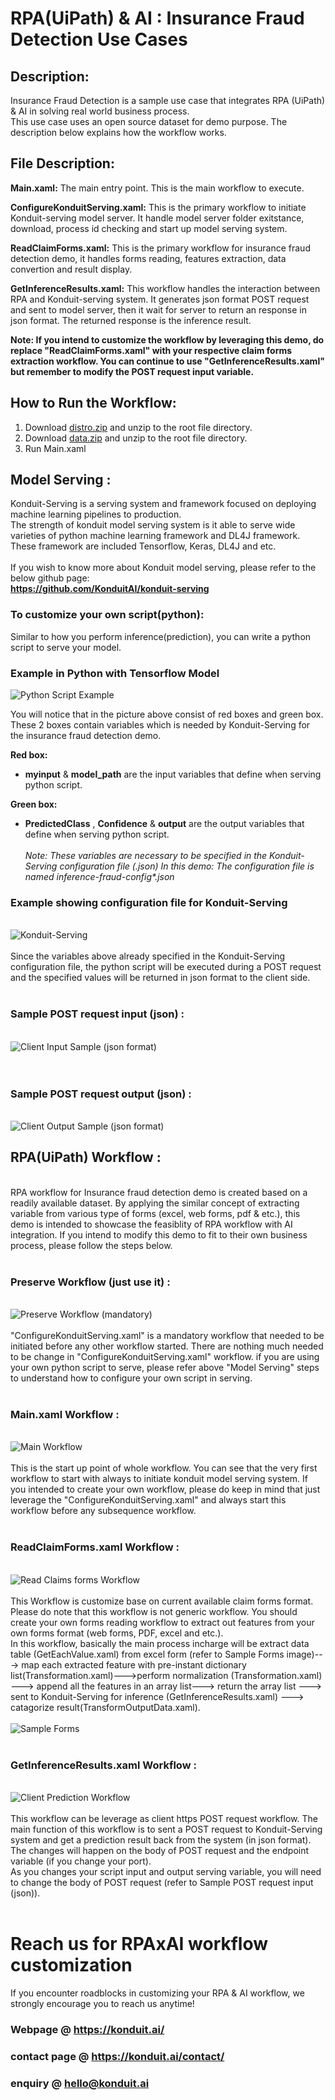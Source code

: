 # RPA(UiPath) & AI : Insurance Fraud Detection Use Cases

## Description:
Insurance Fraud Detection is a sample use case that integrates RPA (UiPath) & AI in solving real world business process.  
This use case uses an open source dataset for demo purpose. The description below explains how the workflow works.  

## File Description:  
**Main.xaml:** The main entry point. This is the main workflow to execute.  

**ConfigureKonduitServing.xaml:** This is the primary workflow to initiate Konduit-serving model server.
It handle model server folder exitstance, download, process id checking and start up model serving system.    

**ReadClaimForms.xaml:** This is the primary workflow for insurance fraud detection demo, it handles forms reading, 
features extraction, data convertion and result display.  

**GetInferenceResults.xaml:** This workflow handles the interaction between RPA and Konduit-serving system. 
It generates json format POST request and sent to model server, then it wait for server to return an response in json format.
The returned response is the inference result.  

**Note: 
If you intend to customize the workflow by leveraging this demo, do replace "ReadClaimForms.xaml" with your respective claim forms extraction workflow. You can continue to use "GetInferenceResults.xaml" but remember to modify the POST request input variable.** 
 
## How to Run the Workflow: 
1. Download [distro.zip](https://github.com/skymindglobal/rpa-ai-template/releases/download/v1.0/distro.zip) and unzip to the root file directory.
2. Download [data.zip](https://drive.google.com/open?id=18cN0s2eqy6FJDQsomx5eL0vBQg928x51) and unzip to the root file directory.
3. Run Main.xaml


## Model Serving :  
Konduit-Serving is a serving system and framework focused on deploying machine learning pipelines to production.  
The strength of konduit model serving system is it able to serve wide varieties of python machine learning framework and DL4J framework. 
These framework are included Tensorflow, Keras, DL4J and etc.  
&nbsp;   
If you wish to know more about Konduit model serving, please refer to the below github page:  
**https://github.com/KonduitAI/konduit-serving**  

### To customize your own script(python):    

Similar to how you perform inference(prediction), you can write a python script to serve your model.  

### Example in Python with Tensorflow Model
![Python Script Example](workflow/img/pythonscriptexample.png "Python Script Example")  

You will notice that in the picture above consist of red boxes and green box. These 2 boxes contain variables which is needed by Konduit-Serving for the insurance fraud detection demo.  

**Red box:**  
- **myinput** & **model_path** are the input variables that define when serving python script.  

**Green box:**  
- **PredictedClass** , **Confidence** &  **output** are the output variables that define when serving python script.  
&nbsp;  
_Note: These variables are necessary to be specified in the Konduit-Serving configuration file (.json)
In this demo: The configuration file is named inference-fraud-config*.json_
&nbsp;  
### Example showing configuration file for Konduit-Serving  
&nbsp;  
![Konduit-Serving](workflow/img/konduitserving.png "Konduit-Serving")  
&nbsp;  
Since the variables above already specified in the Konduit-Serving configuration file, the python script will be executed during a POST request and the specified values will be returned in json format to the client side.  
&nbsp;    
### **Sample POST request input (json) :**   
&nbsp;  
![Client Input Sample (json format)](workflow/img/jsonPOST.png "Client Input Sample (json format)")  
&nbsp;  
&nbsp;  
### **Sample POST request output (json) :**   
&nbsp;  
![Client Output Sample (json format)](workflow/img/jsonPOSToutput.png "Client Output Sample (json format)") 
&nbsp;  
## RPA(UiPath) Workflow :  
&nbsp;  
RPA workflow for Insurance fraud detection demo is created based on a readily available dataset. By applying the similar concept of extracting variable from various type of forms (excel, web forms, pdf & etc.), this demo is intended to showcase the feasiblity of RPA workflow with AI integration. If you intend to modify this demo to fit to their own business process, please follow the steps below.  
&nbsp;  
### Preserve Workflow (just use it) :  
&nbsp;  
![Preserve Workflow (mandatory)](workflow/img/preserveworkflow.png "Preserve Workflow (mandatory)")  
&nbsp;  
"ConfigureKonduitServing.xaml" is a mandatory workflow that needed to be initiated before any other workflow started. There are nothing much needed to be change in 
"ConfigureKonduitServing.xaml" workflow. if you are using your own python script to serve, please refer above "Model Serving" steps to understand how to configure your 
own script in serving.  
&nbsp;  
### Main.xaml Workflow :  
&nbsp;  
![Main Workflow](workflow/img/mainworkflow.png "Main Worflow")  
&nbsp;  
This is the start up point of whole workflow. You can see that the very first workflow to start with always to initiate konduit model serving system.
If you intended to create your own workflow, please do keep in mind that just leverage the "ConfigureKonduitServing.xaml" and always start this workflow before any subsequence
workflow.  
&nbsp;  
### ReadClaimForms.xaml Workflow :  
&nbsp;  
![Read Claims forms Workflow](workflow/img/readclaimsform.png "Read Claims forms Workflow")  
&nbsp;  
This Workflow is customize base on current available claim forms format. Please do note that this workflow is not generic workflow. You should create your own forms reading workflow to extract out features from your own forms format (web forms, PDF, excel and etc.).  
In this workflow, basically the main process incharge will be extract data table (GetEachValue.xaml) from excel form (refer to Sample Forms image)---> map each extracted feature with pre-instant dictionary list(Transformation.xaml)--->perform normalization (Transformation.xaml) ---> append all the features in an array list---> return the array list ---> sent to Konduit-Serving for inference (GetInferenceResults.xaml) ---> catagorize result(TransformOutputData.xaml).  
&nbsp;  
![Sample Forms](workflow/img/sampleform.png "Sample Forms")  
&nbsp;  
### GetInferenceResults.xaml Workflow :  
&nbsp;  
![Client Prediction Workflow](workflow/img/serverprediction.png "Client Prediction Workflow")  
&nbsp;  
This workflow can be leverage as client https POST request workflow. The main function of this workflow is to sent a POST request to Konduit-Serving system and get a prediction result back from the system (in json format). The changes will happen on the body of POST request and the endpoint variable (if you change your port).  
As you changes your script input and output serving variable, you will need to change the body of POST request (refer to Sample POST request input (json)).  
&nbsp;  

# Reach us for RPAxAI workflow customization
If you encounter roadblocks in customizing your RPA & AI workflow, we strongly encourage you to reach us anytime!  

### **Webpage @ https://konduit.ai/**  
### **contact page @ https://konduit.ai/contact/**  
### **enquiry @ hello@konduit.ai**  
